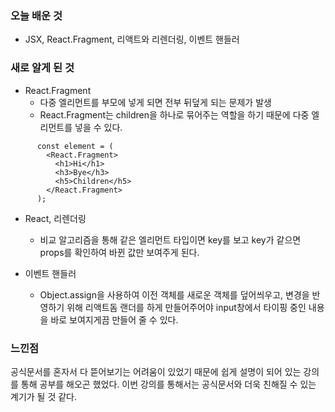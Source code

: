 ### 오늘 배운 것
- JSX, React.Fragment, 리액트와 리렌더링, 이벤트 핸들러

### 새로 알게 된 것
- React.Fragment
  - 다중 엘리먼트를 부모에 넣게 되면 전부 뒤덮게 되는 문제가 발생
  - React.Fragment는 children을 하나로 묶어주는 역할을 하기 때문에 다중 엘리먼트를 넣을 수 있다.

```
      const element = (
        <React.Fragment>
          <h1>Hi</h1>
          <h3>Bye</h3>
          <h5>Children</h5>
        </React.Fragment>
      );
```
- React, 리렌더링
  - 비교 알고리즘을 통해 같은 엘리먼트 타입이면 key를 보고 key가 같으면 props를 확인하여 바뀐 값만 보여주게 된다.
  
- 이벤트 핸들러
  - Object.assign을 사용하여 이전 객체를 새로운 객체를 덮어씌우고, 변경을 반영하기 위해 리액트돔 랜더를 하게 만들어주어야
  input창에서 타이핑 중인 내용을 바로 보여지게끔 만들어 줄 수 있다.

### 느낀점
공식문서를 혼자서 다 뜯어보기는 어려움이 있었기 때문에 쉽게 설명이 되어 있는 강의를 통해 공부를 해오곤 했었다.
이번 강의를 통해서는 공식문서와 더욱 친해질 수 있는 계기가 될 것 같다. 
